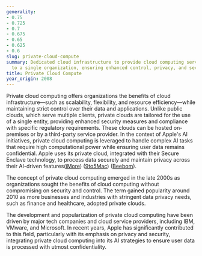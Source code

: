 ```yaml
---
generality:
- 0.75
- 0.725
- 0.7
- 0.675
- 0.65
- 0.625
- 0.6
slug: private-cloud-compute
summary: Dedicated cloud infrastructure to provide cloud computing services exclusively
  to a single organization, ensuring enhanced control, privacy, and security.
title: Private Cloud Compute
year_origin: 2008
---
```


Private cloud computing offers organizations the benefits of cloud infrastructure—such as scalability, flexibility, and resource efficiency—while maintaining strict control over their data and applications. Unlike public clouds, which serve multiple clients, private clouds are tailored for the use of a single entity, providing enhanced security measures and compliance with specific regulatory requirements. These clouds can be hosted on-premises or by a third-party service provider. In the context of Apple's AI initiatives, private cloud computing is leveraged to handle complex AI tasks that require high computational power while ensuring user data remains confidential. Apple uses its private cloud, integrated with their Secure Enclave technology, to process data securely and maintain privacy across their AI-driven features​([iMore](https://www.imore.com/ios/apple-ai-everything-you-need-to-know-about-artificial-intelligence-changes-coming-to-iphone-ios-18-and-beyond))​​ ([9to5Mac](https://9to5mac.com/2024/05/29/apple-ai-confidential-computing-ios-18/))​​ ([Beebom](https://beebom.com/apple-intelligence-ai-system-wwdc-2024-report/))​.

The concept of private cloud computing emerged in the late 2000s as organizations sought the benefits of cloud computing without compromising on security and control. The term gained popularity around 2010 as more businesses and industries with stringent data privacy needs, such as finance and healthcare, adopted private clouds.

The development and popularization of private cloud computing have been driven by major tech companies and cloud service providers, including IBM, VMware, and Microsoft. In recent years, Apple has significantly contributed to this field, particularly with its emphasis on privacy and security, integrating private cloud computing into its AI strategies to ensure user data is processed with utmost confidentiality.